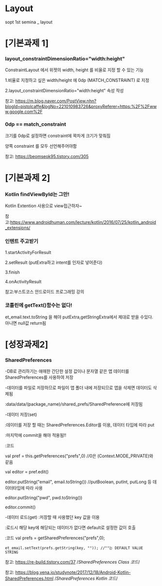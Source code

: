 # Layout
sopt 1st semina _ layout


[기본과제 1]
=============
### layout_constraintDimensionRatio="width:height"

ConstraintLayout 에서 위젯의 width, height 를 비율로 지정 할 수 있는 기능

1.비율로 지정하고 싶은 width/height 에 0dp (MATCH_CONSTRAINT) 로 지정 

2.layout_constraintDimensionRatio="width:height" 속성 작성

참고: https://m.blog.naver.com/PostView.nhn?blogId=pistolcaffe&logNo=221010983726&proxyReferer=https:%2F%2Fwww.google.com%2F


### 0dp == match_constraint

크기를 0dp로 설정하면 constraint에 꽉차게 크기가 맞춰짐

양쪽 constraint 를 모두  선언해주어야함

참고: https://beomseok95.tistory.com/305




[기본과제 2]
=============

### Kotlin findViewById는 그만!

Kotlin Extention 사용으로 view접근하자~

참고:https://www.androidhuman.com/lecture/kotlin/2016/07/25/kotlin_android_extensions/

### 인텐트 주고받기

1.startActivityForResult

2.setResult (putExtra하고 intent를 인자로 넣어준다)

3.finish

4.onActivityResult

참고:부스트코스 안드로이드 프로그래밍 강의


### 코틀린에 getText()함수는 없다!
et_email.text.toString 을 해야 putExtra,getStringExtra에서 제대로 받을 수있다. 아니면 null값 return됨 




[성장과제2]
=============
### SharedPreferences
-DB로 관리하기는 애매한 간단한 설정 값이나 문자열 같은 앱 데이터를 SharedPreferences를 사용하여 저장

-데이터를 파일로 저장하므로 파일이 앱 폴더 내에 저장되므로 앱을 삭제면 데이터도 삭제됨

 :data/data/(package_name)/shared_prefs/SharedPreference에 저장됨
 
-데이터 저장(set)

 :데이터를 저장 할 때는 SharedPreferences.Editor를 이용, 데이터 타입에 따라 put
 
 :마지막에 commit을 해야 적용됨!!
 
 :코드 
 
  val pref = this.getPreferences("prefs",0) //0은 (Context.MODE_PRIVATE)와 같음
  
  val editor = pref.edit() 
  
  editor.putString("email", email.toString()) //putBoolean, putInt, putLong 등 데이터타입에 따라 사용
  
  editor.putString("pwd", pwd.toString())
  
  editor.commit()
    
-데이터 로드(get)
  :저장할 때 사용했던 key 값을 이용
  
  :로드시 해당 key에 해당되는 데이터가 없다면 default로 설정한 값이 호출
  
  :코드
    val prefs = getSharedPreferences("prefs",0);
    
    et_email.setText(prefs.getString(key, "")); //""는 DEFAULT VALUE STRING
    

참고: https://re-build.tistory.com/37 /*SharedPreferences Class 코드*/

참고: https://blog.yena.io/studynote/2017/12/18/Android-Kotlin-SharedPreferences.html /*SharedPreferences Kotlin 코드*/
